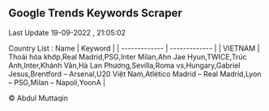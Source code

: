 

## Google Trends Keywords Scraper 
 
Last Update 19-09-2022 , 21:05:02

Country List :
 Name  | Keyword |
| ------------- | ------------- |
| VIETNAM | Thoái hóa khớp,Real Madrid,PSG,Inter Milan,Ahn Jae Hyun,TWICE,Trúc Anh,Inter,Khánh Vân,Hà Lan Phương,Sevilla,Roma vs,Hungary,Gabriel Jesus,Brentford – Arsenal,U20 Việt Nam,Atlético Madrid – Real Madrid,Lyon – PSG,Milan – Napoli,YoonA |



© Abdul Muttaqin 
